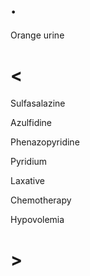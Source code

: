 # .

Orange urine

# <

Sulfasalazine

Azulfidine

Phenazopyridine

Pyridium

Laxative

Chemotherapy

Hypovolemia

# >
